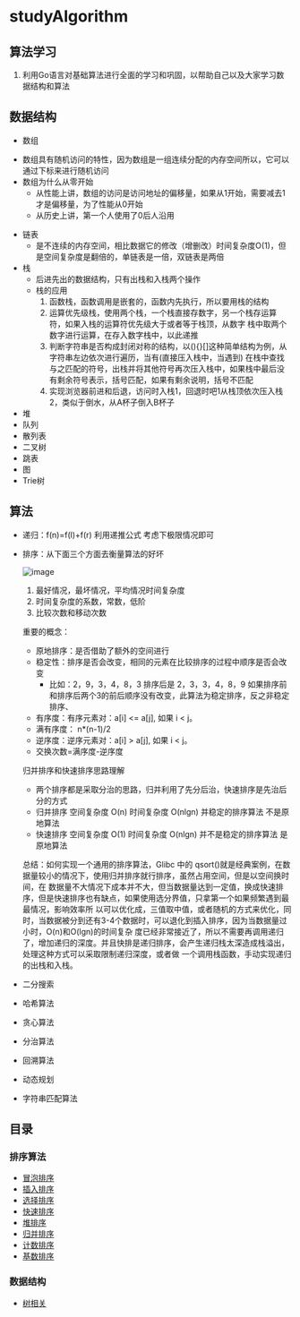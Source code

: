 # studyAlgorithm
## 算法学习
1. 利用Go语言对基础算法进行全面的学习和巩固，以帮助自己以及大家学习数据结构和算法
## 数据结构
* 数组
+ 数组具有随机访问的特性，因为数组是一组连续分配的内存空间所以，它可以通过下标来进行随机访问
+ 数组为什么从零开始
    + 从性能上讲，数组的访问是访问地址的偏移量，如果从1开始，需要减去1才是偏移量，为了性能从0开始
    + 从历史上讲，第一个人使用了0后人沿用
* 链表
    + 是不连续的内存空间，相比数据它的修改（增删改）时间复杂度O(1)，但是空间复杂度是翻倍的，单链表是一倍，双链表是两倍
* 栈
    + 后进先出的数据结构，只有出栈和入栈两个操作
    + 栈的应用
        1. 函数栈，函数调用是嵌套的，函数内先执行，所以要用栈的结构
        2. 运算优先级栈，使用两个栈，一个栈直接存数字，另一个栈存运算符，如果入栈的运算符优先级大于或者等于栈顶，从数字
        栈中取两个数字进行运算，在存入数字栈中，以此递推
        3. 判断字符串是否构成封闭对称的结构，以(){}[]这种简单结构为例，从字符串左边依次进行遍历，当有(直接压入栈中，当遇到)
        在栈中查找与之匹配的符号，出栈并将其他符号再次压入栈中，如果栈中最后没有剩余符号表示，括号匹配，如果有剩余说明，括号不匹配
        4. 实现浏览器前进和后退，访问时入栈1，回退时吧1从栈顶依次压入栈2，类似于倒水，从A杯子倒入B杯子
* 堆
* 队列
* 散列表
* 二叉树
* 跳表
* 图
* Trie树
## 算法
* 递归：f(n)=f(l)+f(r) 利用递推公式 考虑下极限情况即可
* 排序：从下面三个方面去衡量算法的好坏

    ![image](https://github.com/xiangdong1987/studyAlgorithm/blob/master/images/sort.png)
    1. 最好情况，最坏情况，平均情况时间复杂度
    2. 时间复杂度的系数，常数，低阶
    3. 比较次数和移动次数

    重要的概念：
    * 原地排序：是否借助了额外的空间进行
    * 稳定性：排序是否会改变，相同的元素在比较排序的过程中顺序是否会改变
        + 比如：2，9，3，4，8，3  排序后是 2，3，3，4，8，9 如果排序前和排序后两个3的前后顺序没有改变，此算法为稳定排序，反之非稳定排序、
    * 有序度：有序元素对：a[i] <= a[j], 如果 i < j。
    * 满有序度： n*(n-1)/2
    * 逆序度：逆序元素对：a[i] > a[j], 如果 i < j。
    * 交换次数=满序度-逆序度

    归并排序和快速排序思路理解
    * 两个排序都是采取分治的思路，归并利用了先分后治，快速排序是先治后分的方式
    * 归并排序 空间复杂度 O(n) 时间复杂度 O(nlgn) 并稳定的排序算法  不是原地算法
    * 快速排序 空间复杂度 O(1) 时间复杂度 O(nlgn) 并不是稳定的排序算法 是原地算法

    总结：如何实现一个通用的排序算法，Glibc 中的 qsort()就是经典案例，在数据量较小的情况下，使用归并排序就行排序，虽然占用空间，但是以空间换时间，在
    数据量不大情况下成本并不大，但当数据量达到一定值，换成快速排序，但是快速排序也有缺点，如果使用选分界值，只拿第一个如果频繁遇到最最情况，影响效率所
    以可以优化成，三值取中值，或者随机的方式来优化，同时，当数据被分到还有3-4个数据时，可以退化到插入排序，因为当数据量过小时，O(n)和O(lgn)的时间复杂
    度已经非常接近了，所以不需要再调用递归了，增加递归的深度。并且快排是递归排序，会产生递归栈太深造成栈溢出，处理这种方式可以采取限制递归深度，或者做
    一个调用栈函数，手动实现递归的出栈和入栈。
* 二分搜索
* 哈希算法
* 贪心算法
* 分治算法
* 回溯算法
* 动态规划
* 字符串匹配算法
## 目录
### 排序算法
* [冒泡排序](https://github.com/xiangdong1987/studyAlgorithm/tree/master/algorithm/bubbleSort "快速排序")
* [插入排序](https://github.com/xiangdong1987/studyAlgorithm/tree/master/algorithm/insertSort "快速排序")
* [选择排序](https://github.com/xiangdong1987/studyAlgorithm/tree/master/algorithm/selectSort "选择排序")
* [快速排序](https://github.com/xiangdong1987/studyAlgorithm/tree/master/algorithm/quickSort "快速排序")
* [堆排序](https://github.com/xiangdong1987/studyAlgorithm/tree/master/algorithm/heapkSort "堆排序")
* [归并排序](https://github.com/xiangdong1987/studyAlgorithm/tree/master/algorithm/mergeSort "归并排序")
* [计数排序](https://github.com/xiangdong1987/studyAlgorithm/tree/master/algorithm/countSort "计数排序")
* [基数排序](https://github.com/xiangdong1987/studyAlgorithm/tree/master/algorithm/radixSort "基数排序")
### 数据结构
* [树相关](https://github.com/xiangdong1987/studyAlgorithm/tree/master/dataStructure/tree "树相关")